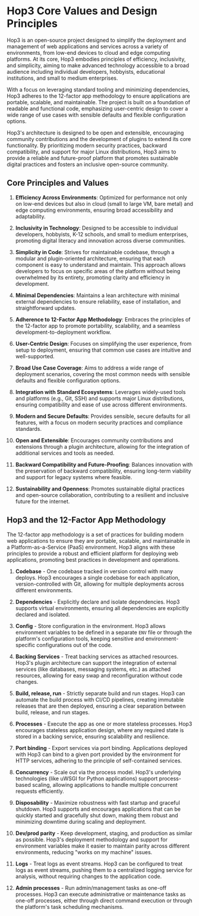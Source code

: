 # Hop3 Core Values and Design Principles

Hop3 is an open-source project designed to simplify the deployment and management of web applications and services across a variety of environments, from low-end devices to cloud and edge computing platforms. At its core, Hop3 embodies principles of efficiency, inclusivity, and simplicity, aiming to make advanced technology accessible to a broad audience including individual developers, hobbyists, educational institutions, and small to medium enterprises.

With a focus on leveraging standard tooling and minimizing dependencies, Hop3 adheres to the 12-factor app methodology to ensure applications are portable, scalable, and maintainable. The project is built on a foundation of readable and functional code, emphasizing user-centric design to cover a wide range of use cases with sensible defaults and flexible configuration options.

Hop3's architecture is designed to be open and extensible, encouraging community contributions and the development of plugins to extend its core functionality. By prioritizing modern security practices, backward compatibility, and support for major Linux distributions, Hop3 aims to provide a reliable and future-proof platform that promotes sustainable digital practices and fosters an inclusive open-source community.

## Core Principles and Values

1. **Efficiency Across Environments**: Optimized for performance not only on low-end devices but also in cloud (small to large VM, bare metal) and edge computing environments, ensuring broad accessibility and adaptability.

2. **Inclusivity in Technology**: Designed to be accessible to individual developers, hobbyists, K-12 schools, and small to medium enterprises, promoting digital literacy and innovation across diverse communities.

3. **Simplicity in Code**: Strives for maintainable codebase, through a modular and plugin-oriented architecture, ensuring that each component is easy to understand and maintain. This approach allows developers to focus on specific areas of the platform without being overwhelmed by its entirety, promoting clarity and efficiency in development.

4. **Minimal Dependencies**: Maintains a lean architecture with minimal external dependencies to ensure reliability, ease of installation, and straightforward updates.

5. **Adherence to 12-Factor App Methodology**: Embraces the principles of the 12-factor app to promote portability, scalability, and a seamless development-to-deployment workflow.

6. **User-Centric Design**: Focuses on simplifying the user experience, from setup to deployment, ensuring that common use cases are intuitive and well-supported.

7. **Broad Use Case Coverage**: Aims to address a wide range of deployment scenarios, covering the most common needs with sensible defaults and flexible configuration options.

8. **Integration with Standard Ecosystems**: Leverages widely-used tools and platforms (e.g., Git, SSH) and supports major Linux distributions, ensuring compatibility and ease of use across different environments.

9. **Modern and Secure Defaults**: Provides sensible, secure defaults for all features, with a focus on modern security practices and compliance standards.

10. **Open and Extensible**: Encourages community contributions and extensions through a plugin architecture, allowing for the integration of additional services and tools as needed.

11. **Backward Compatibility and Future-Proofing**: Balances innovation with the preservation of backward compatibility, ensuring long-term viability and support for legacy systems where feasible.

12. **Sustainability and Openness**: Promotes sustainable digital practices and open-source collaboration, contributing to a resilient and inclusive future for the internet.


## Hop3 and the 12-Factor App Methodology

The 12-factor app methodology is a set of practices for building modern web applications to ensure they are portable, scalable, and maintainable in a Platform-as-a-Service (PaaS) environment. Hop3 aligns with these principles to provide a robust and efficient platform for deploying web applications, promoting best practices in development and operations.

1. **Codebase** - One codebase tracked in version control with many deploys. Hop3 encourages a single codebase for each application, version-controlled with Git, allowing for multiple deployments across different environments.

2. **Dependencies** - Explicitly declare and isolate dependencies. Hop3 supports virtual environments, ensuring all dependencies are explicitly declared and isolated.

3. **Config** - Store configuration in the environment. Hop3 allows environment variables to be defined in a separate `ENV` file or through the platform's configuration tools, keeping sensitive and environment-specific configurations out of the code.

4. **Backing Services** - Treat backing services as attached resources. Hop3's plugin architecture can support the integration of external services (like databases, messaging systems, etc.) as attached resources, allowing for easy swap and reconfiguration without code changes.

5. **Build, release, run** - Strictly separate build and run stages. Hop3 can automate the build process with CI/CD pipelines, creating immutable releases that are then deployed, ensuring a clear separation between build, release, and run stages.

6. **Processes** - Execute the app as one or more stateless processes. Hop3 encourages stateless application design, where any required state is stored in a backing service, ensuring scalability and resilience.

7. **Port binding** - Export services via port binding. Applications deployed with Hop3 can bind to a given port provided by the environment for HTTP services, adhering to the principle of self-contained services.

8. **Concurrency** - Scale out via the process model. Hop3's underlying technologies (like uWSGI for Python applications) support process-based scaling, allowing applications to handle multiple concurrent requests efficiently.

9. **Disposability** - Maximize robustness with fast startup and graceful shutdown. Hop3 supports and encourages applications that can be quickly started and gracefully shut down, making them robust and minimizing downtime during scaling and deployment.

10. **Dev/prod parity** - Keep development, staging, and production as similar as possible. Hop3's deployment methodology and support for environment variables make it easier to maintain parity across different environments, reducing "works on my machine" issues.

11. **Logs** - Treat logs as event streams. Hop3 can be configured to treat logs as event streams, pushing them to a centralized logging service for analysis, without requiring changes to the application code.

12. **Admin processes** - Run admin/management tasks as one-off processes. Hop3 can execute administrative or maintenance tasks as one-off processes, either through direct command execution or through the platform's task scheduling mechanisms.

